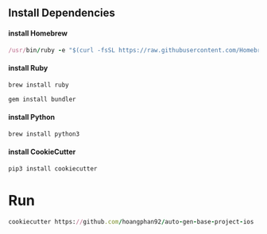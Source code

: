 ## Install Dependencies
#### install Homebrew
```ruby
/usr/bin/ruby -e "$(curl -fsSL https://raw.githubusercontent.com/Homebrew/install/master/install)"
```

#### install Ruby
```ruby
brew install ruby
```
```ruby
gem install bundler
```

#### install Python
```ruby
brew install python3
```

#### install CookieCutter
```ruby
pip3 install cookiecutter
```

# Run
```ruby
cookiecutter https://github.com/hoangphan92/auto-gen-base-project-ios
```
